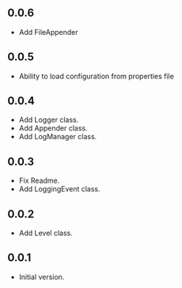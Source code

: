 ## 0.0.6
- Add FileAppender

## 0.0.5
- Ability to load configuration from properties file

## 0.0.4
- Add Logger class.
- Add Appender class.
- Add LogManager class.

## 0.0.3
- Fix Readme.
- Add LoggingEvent class.

## 0.0.2
- Add Level class.

## 0.0.1
- Initial version.
